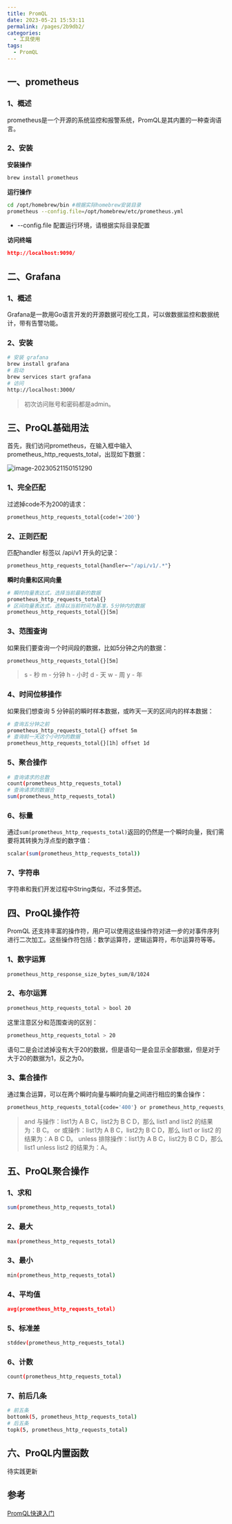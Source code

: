 ```yaml
---
title: PromQL
date: 2023-05-21 15:53:11
permalink: /pages/2b9db2/
categories:
  - 工具使用
tags:
  - PromQL
---
```

## 一、prometheus

### 1、概述

prometheus是一个开源的系统监控和报警系统，PromQL是其内置的一种查询语言。

### 2、安装

**安装操作**

```bash
brew install prometheus
```

**运行操作**

```bash
cd /opt/homebrew/bin #根据实际homebrew安装目录
prometheus --config.file=/opt/homebrew/etc/prometheus.yml
```

- --config.file 配置运行环境，请根据实际目录配置

**访问终端**

```json
http://localhost:9090/
```

## 二、Grafana

### 1、概述

Grafana是一款用Go语言开发的开源数据可视化工具，可以做数据监控和数据统计，带有告警功能。

### 2、安装

```bash
# 安装 grafana
brew install grafana
# 启动
brew services start grafana
# 访问
http://localhost:3000/
```

> 初次访问账号和密码都是admin。

## 三、ProQL基础用法

首先，我们访问prometheus，在输入框中输入prometheus_http_requests_total，出现如下数据：

![image-20230521150151290](https://blog-1300853183.cos.ap-chengdu.myqcloud.com/img/image-20230521150151290.png)

### 1、完全匹配

过滤掉code不为200的请求：

```bash
prometheus_http_requests_total{code!='200'}
```

### 2、正则匹配

匹配handler 标签以 /api/v1 开头的记录：

```bash
prometheus_http_requests_total{handler=~"/api/v1/.*"}
```

**瞬时向量和区间向量**

```bash
# 瞬时向量表达式，选择当前最新的数据
prometheus_http_requests_total{} 
# 区间向量表达式，选择以当前时间为基准，5分钟内的数据
prometheus_http_requests_total{}[5m]
```

### 3、范围查询

如果我们要查询一个时间段的数据，比如5分钟之内的数据：

```bash
prometheus_http_requests_total{}[5m]
```

> s - 秒
> m - 分钟
> h - 小时
> d - 天
> w - 周
> y - 年

### 4、时间位移操作

如果我们想查询 5 分钟前的瞬时样本数据，或昨天一天的区间内的样本数据：

```bash
# 查询五分钟之前
prometheus_http_requests_total{} offset 5m
# 查询前一天这个小时内的数据
prometheus_http_requests_total{}[1h] offset 1d
```

### 5、聚合操作

```bash
# 查询请求的总数
count(prometheus_http_requests_total)
# 查询请求的数据合
sum(prometheus_http_requests_total)
```

### 6、标量

通过`sum(prometheus_http_requests_total)`返回的仍然是一个瞬时向量，我们需要将其转换为浮点型的数字值：

```bash
scalar(sum(prometheus_http_requests_total))
```

### 7、字符串

字符串和我们开发过程中String类似，不过多赘述。

## 四、ProQL操作符

PromQL 还支持丰富的操作符，用户可以使用这些操作符对进一步的对事件序列进行二次加工。这些操作符包括：数学运算符，逻辑运算符，布尔运算符等等。

### 1、数字运算

```bash
prometheus_http_response_size_bytes_sum/8/1024
```

### 2、布尔运算

```bash
prometheus_http_requests_total > bool 20
```

这里注意区分和范围查询的区别：

```bash
prometheus_http_requests_total > 20
```

语句二是会过滤掉没有大于20的数据，但是语句一是会显示全部数据，但是对于大于20的数据为1，反之为0。

### 3、集合操作

通过集合运算，可以在两个瞬时向量与瞬时向量之间进行相应的集合操作：

```bash
prometheus_http_requests_total{code='400'} or prometheus_http_requests_total{code='302'}
```

> and 与操作：list1为 A B C，list2为 B C D，那么 list1 and list2 的结果为：B C。
> or 或操作：list1为 A B C，list2为 B C D，那么 list1 or list2 的结果为：A B C D。
> unless 排除操作：list1为 A B C，list2为 B C D，那么 list1 unless list2 的结果为：A。

## 五、ProQL聚合操作

### 1、求和

```bash
sum(prometheus_http_requests_total)
```

### 2、最大

```bash
max(prometheus_http_requests_total)
```

### 3、最小

```bash
min(prometheus_http_requests_total)
```

### 4、平均值

```json
avg(prometheus_http_requests_total)
```

### 5、标准差

```bash
stddev(prometheus_http_requests_total)
```

### 6、计数

```bash
count(prometheus_http_requests_total)
```

### 7、前后几条

```bash
# 前五条
bottomk(5, prometheus_http_requests_total)
# 后五条
topk(5, prometheus_http_requests_total)
```

## 六、ProQL内置函数

待实践更新

## 参考

[PromQL快速入门](https://blog.csdn.net/tototuzuoquan/article/details/119719591)
